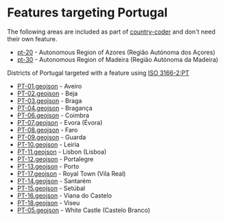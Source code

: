 # Features targeting Portugal

The following areas are included as part of [country-coder](https://github.com/rapideditor/country-coder) and don't need their own feature.

- [pt-20](https://location-conflation.com/?locationSet=%7B%22include%22%3A%5B%22pt-20%22%5D%7D&referrer=nsi) - Autonomous Region of Azores (Região Autónoma dos Açores)
- [pt-30](https://location-conflation.com/?locationSet=%7B%22include%22%3A%5B%22pt-30%22%5D%7D&referrer=nsi) - Autonomous Region of Madeira (Região Autónoma da Madeira)

Districts of Portugal targeted with a feature using [ISO 3166-2:PT](https://en.wikipedia.org/wiki/ISO_3166-2:PT)

- [PT-01.geojson](https://location-conflation.com/?locationSet=%7B%22include%22%3A%5B%22pt-01.geojson%22%5D%7D&referrer=nsi) - Aveiro
- [PT-02.geojson](https://location-conflation.com/?locationSet=%7B%22include%22%3A%5B%22pt-02.geojson%22%5D%7D&referrer=nsi) - Beja
- [PT-03.geojson](https://location-conflation.com/?locationSet=%7B%22include%22%3A%5B%22pt-03.geojson%22%5D%7D&referrer=nsi) - Braga
- [PT-04.geojson](https://location-conflation.com/?locationSet=%7B%22include%22%3A%5B%22pt-04.geojson%22%5D%7D&referrer=nsi) - Bragança
- [PT-06.geojson](https://location-conflation.com/?locationSet=%7B%22include%22%3A%5B%22pt-06.geojson%22%5D%7D&referrer=nsi) - Coimbra
- [PT-07.geojson](https://location-conflation.com/?locationSet=%7B%22include%22%3A%5B%22pt-07.geojson%22%5D%7D&referrer=nsi) - Evora (Évora)
- [PT-08.geojson](https://location-conflation.com/?locationSet=%7B%22include%22%3A%5B%22pt-08.geojson%22%5D%7D&referrer=nsi) - Faro
- [PT-09.geojson](https://location-conflation.com/?locationSet=%7B%22include%22%3A%5B%22pt-09.geojson%22%5D%7D&referrer=nsi) - Guarda
- [PT-10.geojson](https://location-conflation.com/?locationSet=%7B%22include%22%3A%5B%22pt-10.geojson%22%5D%7D&referrer=nsi) - Leiria
- [PT-11.geojson](https://location-conflation.com/?locationSet=%7B%22include%22%3A%5B%22pt-11.geojson%22%5D%7D&referrer=nsi) - Lisbon (Lisboa)
- [PT-12.geojson](https://location-conflation.com/?locationSet=%7B%22include%22%3A%5B%22pt-12.geojson%22%5D%7D&referrer=nsi) - Portalegre
- [PT-13.geojson](https://location-conflation.com/?locationSet=%7B%22include%22%3A%5B%22pt-13.geojson%22%5D%7D&referrer=nsi) - Porto
- [PT-17.geojson](https://location-conflation.com/?locationSet=%7B%22include%22%3A%5B%22pt-17.geojson%22%5D%7D&referrer=nsi) - Royal Town (Vila Real)
- [PT-14.geojson](https://location-conflation.com/?locationSet=%7B%22include%22%3A%5B%22pt-14.geojson%22%5D%7D&referrer=nsi) - Santarém
- [PT-15.geojson](https://location-conflation.com/?locationSet=%7B%22include%22%3A%5B%22pt-15.geojson%22%5D%7D&referrer=nsi) - Setúbal
- [PT-16.geojson](https://location-conflation.com/?locationSet=%7B%22include%22%3A%5B%22pt-16.geojson%22%5D%7D&referrer=nsi) - Viana do Castelo
- [PT-18.geojson](https://location-conflation.com/?locationSet=%7B%22include%22%3A%5B%22pt-18.geojson%22%5D%7D&referrer=nsi) - Viseu
- [PT-05.geojson](https://location-conflation.com/?locationSet=%7B%22include%22%3A%5B%22pt-05.geojson%22%5D%7D&referrer=nsi) - White Castle (Castelo Branco)
